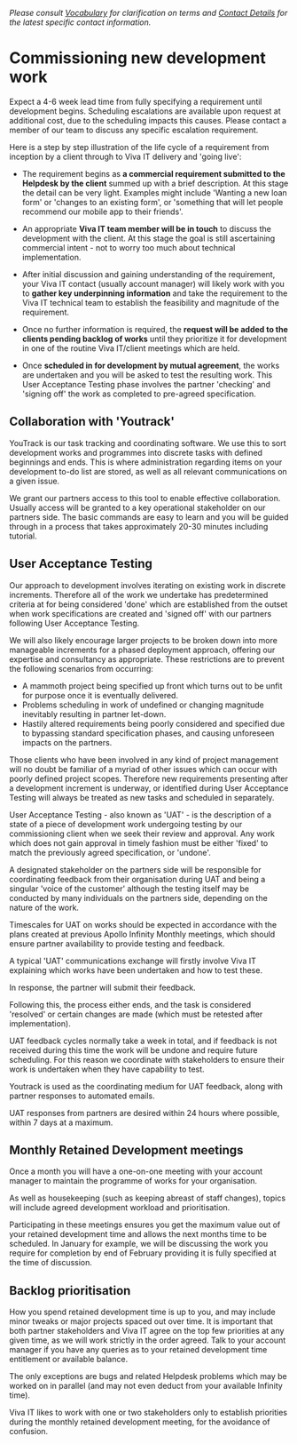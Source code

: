 *Please consult [Vocabulary](vocabulary.md) for clarification on terms and [Contact Details](contact.md) for the latest specific contact information.*

# Commissioning new development work

Expect a 4-6 week lead time from fully specifying a requirement until development begins. Scheduling escalations are available upon request at additional cost, due to the scheduling impacts this causes. Please contact a member of our team to discuss any specific escalation requirement.

Here is a step by step illustration of the life cycle of a requirement from inception by a client through to Viva IT delivery and 'going live':

* The requirement begins as **a commercial requirement submitted to the Helpdesk by the client** summed up with a brief description. At this stage the detail can be very light. Examples might include 'Wanting a new loan form' or 'changes to an existing form', or 'something that will let people recommend our mobile app to their friends'. 

* An appropriate **Viva IT team member will be in touch** to discuss the development with the client. At this stage the goal is still ascertaining commercial intent - not to worry too much about technical implementation.

* After initial discussion and gaining understanding of the requirement, your Viva IT contact (usually account manager) will likely work with you to **gather key underpinning information** and take the requirement to the Viva IT technical team to establish the feasibility and magnitude of the requirement.

* Once no further information is required, the **request will be added to the clients pending backlog of works**  until they prioritize it for development in one of the routine Viva IT/client meetings which are held.

* Once **scheduled in for development by mutual agreement**, the works are undertaken and you will be asked to test the resulting work. This User Acceptance Testing phase involves the partner 'checking' and 'signing off' the work as completed to pre-agreed specification.

## Collaboration with 'Youtrack'

YouTrack is our task tracking and coordinating software. We use this to sort development works and programmes into discrete tasks with defined beginnings and ends. This is where administration regarding items on your development to-do list are stored, as well as all relevant communications on a given issue.  

We grant our partners access to this tool to enable effective collaboration. Usually access will be granted to a key operational stakeholder on our partners side. The basic commands are easy to learn and you will be guided through in a process that takes approximately 20-30 minutes including tutorial.

## User Acceptance Testing 

Our approach to development involves iterating on existing work in discrete increments. Therefore all of the work we undertake has predetermined criteria at for being considered 'done' which are established from the outset when work specifications are created and 'signed off' with our partners following User Acceptance Testing.

We will also likely encourage larger projects to be broken down into more manageable increments for a phased deployment approach, offering our expertise and consultancy as appropriate. These restrictions are to prevent the following scenarios from occurring:

* A mammoth project being specified up front which turns out to be unfit for purpose once it is eventually delivered.
* Problems scheduling in work of undefined or changing magnitude inevitably resulting in partner let-down.
* Hastily altered requirements being poorly considered and specified due to bypassing standard specification phases, and causing unforeseen impacts on the partners.

Those clients who have been involved in any kind of project management will no doubt be familiar of a myriad of other issues which can occur with poorly defined project scopes. Therefore new requirements presenting after a development increment is underway, or identified during User Acceptance Testing will always be treated as new tasks and scheduled in separately. 

User Acceptance Testing -  also known as 'UAT' - is the description of a state of a piece of development work undergoing testing by our commissioning client when we seek their review and approval. Any work which does not gain approval in timely fashion must be either 'fixed' to match the previously agreed specification, or 'undone'.

A designated stakeholder on the partners side will be responsible for coordinating feedback from their organisation during UAT and being a singular 'voice of the customer' although the testing itself may be conducted by many individuals on the partners side, depending on the nature of the work. 

Timescales for UAT on works should be expected in accordance with the plans created at previous Apollo Infinity Monthly meetings, which should ensure partner availability to provide testing and feedback.  

A typical 'UAT' communications exchange will firstly involve Viva IT explaining which works have been undertaken and how to test these. 

In response, the partner will submit their feedback.

Following this, the process either ends, and the task is considered 'resolved' or certain changes are made (which must be retested after implementation).

UAT feedback cycles normally take a week in total, and if feedback is not received during this time the work will be undone and require future scheduling. For this reason we coordinate with stakeholders to ensure their work is undertaken when they have capability to test.

Youtrack is used as the coordinating medium for UAT feedback, along with partner responses to automated emails.

UAT responses from partners are desired within 24 hours where possible, within 7 days at a maximum.

## Monthly Retained Development meetings

Once a month you will have a one-on-one meeting with your account manager to maintain the programme of works for your organisation. 

As well as housekeeping (such as keeping abreast of staff changes), topics will include agreed development workload and prioritisation. 

Participating in these meetings ensures you get the maximum value out of your retained development time and allows the next months time to be scheduled. In January for example, we will be discussing the work you require for completion by end of February providing it is fully specified at the time of discussion.

## Backlog prioritisation

How you spend retained development time is up to you, and may include minor tweaks or major projects spaced out over time. It is important that both partner stakeholders and Viva IT agree on the top few priorities at any given time, as we will work strictly in the order agreed. Talk to your account manager if you have any queries as to your retained development time entitlement or available balance.

The only exceptions are bugs and related Helpdesk problems which may be worked on in parallel (and may not even deduct from your available Infinity time). 

Viva IT likes to work with one or two stakeholders only to establish priorities during the monthly retained development meeting, for the avoidance of confusion. 

